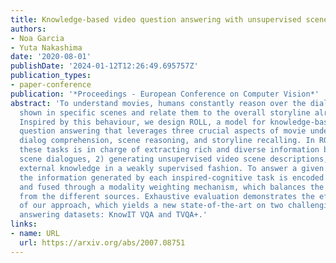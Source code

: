 ```yaml
---
title: Knowledge-based video question answering with unsupervised scene descriptions
authors:
- Noa Garcia
- Yuta Nakashima
date: '2020-08-01'
publishDate: '2024-01-12T12:26:49.695757Z'
publication_types:
- paper-conference
publication: '*Proceedings - European Conference on Computer Vision*'
abstract: 'To understand movies, humans constantly reason over the dialogues and actions
  shown in specific scenes and relate them to the overall storyline already seen.
  Inspired by this behaviour, we design ROLL, a model for knowledge-based video story
  question answering that leverages three crucial aspects of movie understanding:
  dialog comprehension, scene reasoning, and storyline recalling. In ROLL, each of
  these tasks is in charge of extracting rich and diverse information by 1) processing
  scene dialogues, 2) generating unsupervised video scene descriptions, and 3) obtaining
  external knowledge in a weakly supervised fashion. To answer a given question correctly,
  the information generated by each inspired-cognitive task is encoded via Transformers
  and fused through a modality weighting mechanism, which balances the information
  from the different sources. Exhaustive evaluation demonstrates the effectiveness
  of our approach, which yields a new state-of-the-art on two challenging video question
  answering datasets: KnowIT VQA and TVQA+.'
links:
- name: URL
  url: https://arxiv.org/abs/2007.08751
---
```

